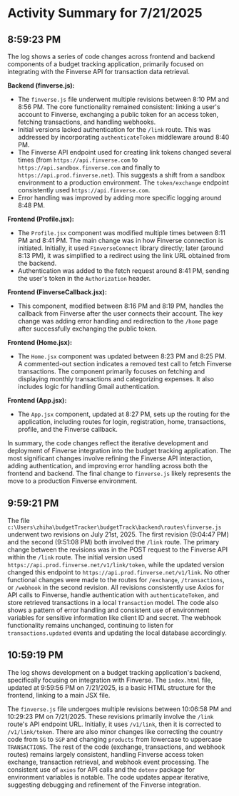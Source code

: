 # Activity Summary for 7/21/2025

## 8:59:23 PM
The log shows a series of code changes across frontend and backend components of a budget tracking application, primarily focused on integrating with the Finverse API for transaction data retrieval.

**Backend (finverse.js):**

*  The `finverse.js` file underwent multiple revisions between 8:10 PM and 8:56 PM.  The core functionality remained consistent:  linking a user's account to Finverse, exchanging a public token for an access token, fetching transactions, and handling webhooks.
*  Initial versions lacked authentication for the `/link` route. This was addressed by incorporating `authenticateToken` middleware around 8:40 PM.
*  The Finverse API endpoint used for creating link tokens changed several times (from `https://api.finverse.com` to `https://api.sandbox.finverse.com` and finally to `https://api.prod.finverse.net`).  This suggests a shift from a sandbox environment to a production environment.  The `token/exchange` endpoint consistently used `https://api.finverse.com`.
*  Error handling was improved by adding more specific logging around 8:48 PM.


**Frontend (Profile.jsx):**

*  The `Profile.jsx` component was modified multiple times between 8:11 PM and 8:41 PM.  The main change was in how Finverse connection is initiated. Initially,  it used `FinverseConnect` library directly; later (around 8:13 PM),  it was simplified to a redirect using the link URL obtained from the backend.
*  Authentication was added to the fetch request around 8:41 PM, sending the user's token in the `Authorization` header.


**Frontend (FinverseCallback.jsx):**

*   This component, modified between 8:16 PM and 8:19 PM, handles the callback from Finverse after the user connects their account.  The key change was adding error handling and redirection to the `/home` page after successfully exchanging the public token.


**Frontend (Home.jsx):**

*   The `Home.jsx` component was updated between 8:23 PM and 8:25 PM. A commented-out section indicates a removed test call to fetch Finverse transactions. The component primarily focuses on fetching and displaying monthly transactions and categorizing expenses.  It also includes logic for handling Gmail authentication.


**Frontend (App.jsx):**

*  The `App.jsx` component, updated at 8:27 PM,  sets up the routing for the application, including routes for login, registration, home, transactions, profile, and the Finverse callback.


In summary, the code changes reflect the iterative development and deployment of Finverse integration into the budget tracking application. The most significant changes involve refining the Finverse API interaction, adding authentication, and improving error handling across both the frontend and backend. The final change to `finverse.js` likely represents the move to a production Finverse environment.


## 9:59:21 PM
The file `c:\Users\zhiha\budgetTracker\budgetTrack\backend\routes\finverse.js` underwent two revisions on July 21st, 2025.  The first revision (9:04:47 PM) and the second (9:51:08 PM) both involved the `/link` route. The primary change between the revisions was in the POST request to the Finverse API within the `/link` route. The initial version used  `https://api.prod.finverse.net/v1/link/token`, while the updated version changed this endpoint to `https://api.prod.finverse.net/v1/link`.  No other functional changes were made to the routes for `/exchange`, `/transactions`, or `/webhook` in the second revision.  All revisions consistently use Axios for API calls to Finverse,  handle authentication with `authenticateToken`, and store retrieved transactions in a local `Transaction` model.  The code also shows a pattern of error handling and consistent use of environment variables for sensitive information like client ID and secret. The webhook functionality remains unchanged, continuing to listen for `transactions.updated` events and updating the local database accordingly.


## 10:59:19 PM
The log shows development on a budget tracking application's backend, specifically focusing on integration with Finverse.  The `index.html` file, updated at 9:59:56 PM on 7/21/2025, is a basic HTML structure for the frontend, linking to a main JSX file.

The `finverse.js` file undergoes multiple revisions between 10:06:58 PM and 10:29:23 PM on 7/21/2025.  These revisions primarily involve the `/link` route's API endpoint URL.  Initially, it uses `/v1/link`, then it is corrected to `/v1/link/token`. There are also minor changes like correcting the country code from `SG` to `SGP` and changing `products` from lowercase to uppercase `TRANSACTIONS`.  The rest of the code (exchange, transactions, and webhook routes) remains largely consistent, handling Finverse access token exchange, transaction retrieval, and webhook event processing.  The consistent use of `axios` for API calls and the `dotenv` package for environment variables is notable. The code updates appear iterative, suggesting debugging and refinement of the Finverse integration.
